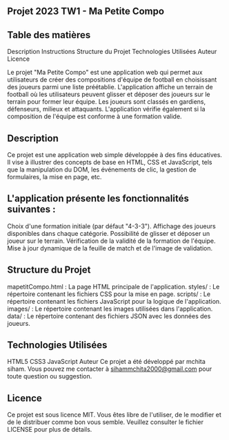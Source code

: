 ## Projet 2023 TW1 - Ma Petite Compo

## Table des matières
Description
Instructions
Structure du Projet
Technologies Utilisées
Auteur
Licence


Le projet "Ma Petite Compo" est une application web qui permet aux utilisateurs de créer des compositions d'équipe de football en choisissant des joueurs parmi une liste préétablie. 
L'application affiche un terrain de football où les utilisateurs peuvent glisser et déposer des joueurs sur le terrain pour former leur équipe. Les joueurs sont classés en gardiens, défenseurs,
milieux et attaquants. L'application vérifie également si la composition de l'équipe est conforme à une formation valide.

## Description
Ce projet est une application web simple développée à des fins éducatives. Il vise à illustrer des concepts de base en HTML, CSS et JavaScript, tels que la manipulation du DOM, les événements de clic, la gestion de formulaires, la mise en page, etc.

## L'application présente les fonctionnalités suivantes :

Choix d'une formation initiale (par défaut "4-3-3").
Affichage des joueurs disponibles dans chaque catégorie.
Possibilité de glisser et déposer un joueur sur le terrain.
Vérification de la validité de la formation de l'équipe.
Mise à jour dynamique de la feuille de match et de l'image de validation.

## Structure du Projet
mapetitCompo.html : La page HTML principale de l'application. 
styles/ : Le répertoire contenant les fichiers CSS pour la mise en page.
scripts/ : Le répertoire contenant les fichiers JavaScript pour la logique de l'application.
images/ : Le répertoire contenant les images utilisées dans l'application.
data/ : Le répertoire contenant des fichiers JSON avec les données des joueurs.

## Technologies Utilisées
HTML5
CSS3
JavaScript
Auteur
Ce projet a été développé par mchita siham. Vous pouvez me contacter à sihammchita2000@gmail.com pour toute question ou suggestion.

## Licence
Ce projet est sous licence MIT. Vous êtes libre de l'utiliser, de le modifier et de le distribuer comme bon vous semble. Veuillez consulter le fichier LICENSE pour plus de détails.
